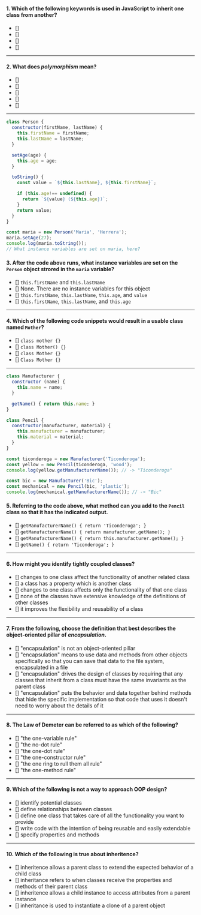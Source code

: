 #### 1. Which of the following keywords is used in JavaScript to inherit one class from another?
- []
- []
- []
- []

---

#### 2. What does _polymorphism_ mean?
- []
- []
- []
- []
- []

---

```js
class Person {
  constructor(firstName, lastName) {
    this.firstName = firstName;
    this.lastName = lastName;
  }

  setAge(age) {
    this.age = age;
  }

  toString() {
    const value = `${this.lastName}, ${this.firstName}`;

    if (this.age!== undefined) {
      return `${value} (${this.age})`;
    }
    return value;
  }
}

const maria = new Person('Maria', 'Herrera');
maria.setAge(27);
console.log(maria.toString());
// What instance variables are set on maria, here?
```

#### 3. After the code above runs, what instance variables are set on the `Person` object strored in the `maria` variable?
- [] `this.firstName` and `this.lastName`
- [] None. There are no instance variables for this object
- [] `this.firstName`, `this.lastName`, `this.age`, and `value`
- [] `this.firstName`, `this.lastName`, and `this.age`

---

#### 4. Which of the following code snippets would result in a usable class named `Mother`?
- [] `class mother {}`
- [] `class Mother() {}`
- [] `class Mother {}`
- [] `Class Mother {}`

---

```js
class Manufacturer {
  constructor (name) {
    this.name = name;
  }

  getName() { return this.name; }
}

class Pencil {
  constructor(manufacturer, material) {
    this.manufacturer = manufacturer;
    this.material = material;
  }
}

const ticonderoga = new Manufacturer('Ticonderoga');
const yellow = new Pencil(ticonderoga, 'wood');
console.log(yellow.getManufacturerName()); // -> "Ticonderoga"

const bic = new Manufacturer('Bic');
const mechanical = new Pencil(bic, 'plastic');
console.log(mechanical.getManufacturerName()); // -> "Bic"
```

#### 5. Referring to the code above, what method can you add to the `Pencil` class so that it has the indicated output.
- [] `getManufacturerName() { return 'Ticonderoga'; }`
- [] `getManufacturerName() { return manufacturer.getName(); }`
- [] `getManufacturerName() { return this.manufacturer.getName(); }`
- [] `getName() { return 'Ticonderoga'; }`

---

#### 6. How might you identify tightly coupled classes?
- [] changes to one class affect the functionality of another related class
- [] a class has a property which is another class
- [] changes to one class affects only the functionality of that one class
- [] none of the classes have extensive knowledge of the definitions of other classes
- [] it improves the flexibility and reusability of a class

---

#### 7. From the following, choose the definition that best describes the object-oriented pillar of _encapsulation_. 
- [] "encapsulation" is not an object-oriented pillar
- [] "encapsulation" means to use data and methods from other objects specifically so that you can save that data to the file system, encapsulated in a file
- [] "encapsulation" drives the design of classes by requiring that any classes that inherit from a class must have the same invariants as the parent class
- [] "encapsulation" puts the behavior and data together behind methods that hide the specific implementation so that code that uses it doesn't need to worry about the details of it

---

#### 8. The Law of Demeter can be referred to as which of the following? 
- [] "the one-variable rule"
- [] "the no-dot rule"
- [] "the one-dot rule"
- [] "the one-constructor rule"
- [] "the one ring to rull them all rule"
- [] "the one-method rule"

---

#### 9. Which of the following is not a way to approach OOP design?
- [] identify potential classes
- [] define relationships between classes
- [] define one class that takes care of all the functionality you want to provide
- [] write code with the intention of being reusable and easily extendable 
- [] specify properties and methods 

---

#### 10. Which of the following is true about inheritence? 
- [] inheritence allows a parent class to extend the expected behavior of a child class
- [] inheritance refers to when classes receive the properties and methods of their parent class
- [] inheritence allows a child instance to access attributes from a parent instance
- [] inheritance is used to instantiate a clone of a parent object
